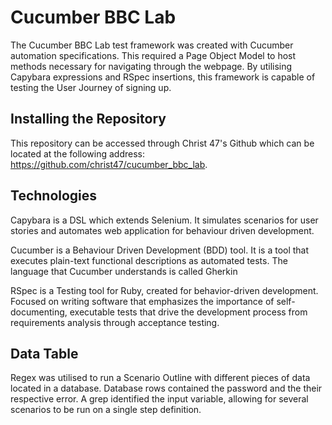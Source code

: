 # Cucumber BBC Lab

The Cucumber BBC Lab test framework was created with Cucumber automation specifications. This required a Page Object Model to host methods necessary for navigating through the webpage. By utilising Capybara expressions and RSpec insertions, this framework is capable of testing the User Journey of signing up.

## Installing the Repository

This repository can be accessed through Christ 47's Github which can be located at the following address: https://github.com/christ47/cucumber_bbc_lab.

## Technologies

Capybara is a DSL which extends Selenium. It simulates scenarios for user stories and automates web application for behaviour driven development.


Cucumber is a Behaviour Driven Development (BDD) tool. It is a tool that executes plain-text functional descriptions as automated tests. The language that Cucumber understands is called Gherkin

RSpec is a Testing tool for Ruby, created for behavior-driven development. Focused on writing software that emphasizes the importance of self-documenting, executable tests that drive the development process from requirements analysis through acceptance testing.

## Data Table
Regex was utilised to run a Scenario Outline with different pieces of data located in a database. Database rows contained the password and the their respective error. A grep identified the input variable, allowing for several scenarios to be run on a single step definition.
